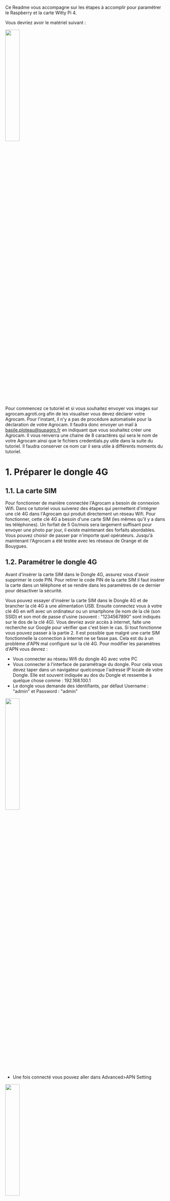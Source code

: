 Ce Readme vous accompagne sur les étapes à accomplir pour paramétrer le Raspberry et la carte Witty Pi 4. 

Vous devriez avoir le matériel suivant : 

<img src="https://user-images.githubusercontent.com/93132152/190139861-a0678fe1-11a7-469f-9545-627c0b963aad.png" width=30% height=30%>

Pour commencez ce tutoriel et si vous souhaitez envoyer vos images sur agrocam.agroti.org afin de les visualiser vous devez déclarer votre Agrocam. Pour l'instant, il n'y a pas de procédure automatisée pour la déclaration de votre Agrocam. Il faudra donc envoyer un mail à basile.ploteau@supagro.fr en indiquant que vous souhaitez créer une Agrocam. Il vous renverra une chaine de 8 caractères qui sera le nom de votre Agrocam ainsi que le fichiers credentials.py utile dans la suite du tutoriel. Il faudra conserver ce nom car il sera utile à différents moments du tutoriel.

# 1. Préparer le dongle 4G
## 1.1. La carte SIM
Pour fonctionner de manière connectée l'Agrocam a besoin de connexion Wifi. Dans ce tutoriel vous suiverez des étapes qui permettent d'intégrer une clé 4G dans l'Agrocam qui produit directement un réseau Wifi. Pour fonctionner, cette clé 4G a besoin d'une carte SIM (les mêmes qu'il y a dans les téléphones). Un forfait de 5 Go/mois sera largement suffisant pour envoyer une photo par jour, il existe maintenant des forfaits abordables. Vous pouvez choisir de passer par n'importe quel opérateurs. Jusqu'à maintenant l'Agrocam a été testée avec les réseaux de Orange et de Bouygues.

## 1.2. Paramétrer le dongle 4G
Avant d'insérer la carte SIM dans le Dongle 4G, assurez vous d'avoir supprimer le code PIN. Pour retirer le code PIN de la carte SIM il faut insérer la carte dans un téléphone et se rendre dans les paramètres de ce dernier pour désactiver la sécurité.

Vous pouvez essayer d'insérer la carte SIM dans le Dongle 4G et de brancher la clé 4G à une alimentation USB. Ensuite connectez vous à votre clé 4G en wifi avec un ordinateur ou un smartphone (le nom de la clé (son SSID) et son mot de passe d'usine (souvent : "1234567890" sont indiqués sur le dos de la clé 4G). 
Vous devriez avoir accès à internet, faite une recherche sur Google pour vérifier que c'est bien le cas. Si tout fonctionne vous pouvez passer à la partie 2. Il est possible que malgré une carte SIM fonctionnelle la connection à internet ne se fasse pas. Cela est du à un problème d'APN mal configuré sur la clé 4G.
Pour modifier les paramètres d'APN vous devrez :

- Vous connecter au réseau Wifi du dongle 4G avec votre PC
- Vous connecter à l'interface de paramétrage du dongle. Pour cela vous devez taper dans un navigateur quelconque l'adresse IP locale de votre Dongle. Elle est souvent indiquée au dos du Dongle et ressembe à quelque chose comme : 192.168.100.1
- Le dongle vous demande des identifiants, par défaut Username : "admin" et Password : "admin"

<img src="https://github.com/user-attachments/assets/52e9c820-1c3b-47da-aa35-3775949c7060" width=30% height=30%>

- Une fois connecté vous pouvez aller dans Advanced>APN Setting

<img src="https://github.com/user-attachments/assets/2017d0d3-d322-47d1-9a12-6fb6dc42b77a" width=30% height=30%>

- Vous cochez "profile 1" à la place de "default". Ensuite le remplissage du formulaire dépend de chaque opérateur. En général chez Orange il n'y a qu'un seul APN donc rarement des problèmes mais chez leur concurents il faut souvent tester différents APN. Voici les paramètres qui ont fonctionné pour une carte SIM Bouygues. Attention l'APN peut différer en fonction du forfait que vous avez pris.

<img src="https://github.com/user-attachments/assets/11915d70-7c86-4cdb-b7a4-5b80e9e11013" width=30% height=30%>

- Une fois le formulaire créé cliquez sur "Save Configuration" puis "Execute"
- Attendez quelques secondes, ouvrez un nouvel onglet et faite une recherche pour vérifier si vous êtes bien connecté.

# 2. Préparer le Raspberry Pi Zero 
## 2.1. Initialiser le Raspberry Pi Zero
- Installer Raspberry Pi imager https://www.raspberrypi.com/software/
- Ouvrir Raspberry Pi imager
- Insérer la carte SD du raspberry dans le PC
- La fenêtre suivante s'affiche. Il faut passer dans les 3 menus pour préparer l'écriture de l'image sur le raspberry
<img src="https://github.com/Mobilab-AgroTIC/Agrocam/assets/93132152/0d2109b7-a593-48bd-8a5c-4dd2083974d9" width=30% height=30%>

1. Sélectionner le modèle du Raspberry **Raspberry pi zero**
2. Sélectionner l'OS **Raspberry Pi OS Lite (32-bit)**
3. Sélectionner l'espace de stockage correspondant à la carte SD

- Puis en cliquant sur **Suivant** un message demande si vous souhaitez modifier les paramètres. Cliquez sur **Modifier réglages**, une fenêtre s'ouvre:

<img src="https://github.com/user-attachments/assets/c243cdb7-8e18-4eb2-b4d8-86c56330bb69" width=30% height=30%>

- **Dans General** : Vous pouvez indiquer un nom d'utilisateur et un mot de passe pour votre Raspberry, vous pouvez conserver "pi" pour les deux. Vous pouvez aussi donner comme mot de passe la chaine de 8 caractères qui vous a été attribué lors de la déclaration de l'Agrocam sur le serveur, cela sécurisera votre raspberry s'il devait tomber entre de mauvaises mains.
- **Dans General** : Définir les paramètres Wifi (SSID, Password, pays (FR)) du dongle 4G. Bien penser à vérifier que le "pays Wifi" est en "FR"
- **Dans Service** : Activez le SSH et sélectionnez "utiliser un mot de passe pour l'authentification"

<img src="https://github.com/user-attachments/assets/34c68aef-dbbf-4c92-9d02-3b70c565d704" width=30% height=30%>

4. Cliquez sur **enregistrer** puis sur **Oui** puis une dernière fois sur **Oui**
5. L'écriture peut prendre du temps, n'hésitez pas à faire les installations de la partie 2.3 en attendant

## 2.2. Installer les logiciels pour la suite
- Installer [WinSCP](https://winscp.net/eng/download.php) sur votre PC. Ce logiciel permet de se connecter au raspberry en SSH, de parcourir ses fichier et d'interagir avec le terminal de commandes.
- Installer [Network analyzer](https://play.google.com/store/apps/details?id=net.techet.netanalyzerlite.an&hl=fr&gl=US) sur votre smartphone. Cette application permet de scaner un réseau wifi et de trouver les appareils (leur adresse IP) qui y sont connectés.

## 2.3. Réaliser les branchements
- Insérer la carte SD dans le raspberry
- Brancher la Picam. Attention au sens de branchement de la nappe de cable _(cf. photo ci-dessous)_. Attention les connecteurs sont fragiles, à manipuler avec précautions.
<img src="https://www.raspberrypi.com/app/uploads/2016/05/2016-05-15-16.32.19-768x576.jpg" width=20% height=20%>

- Brancher le dongle 4G au Raspberry sur le port **"USB"** _cf. photo ci-dessous_ _Par la suite il est possible que le dongle se déconnecte de temps à autre, ce qui va poser problème. Cela est du au Raspberry qui en fonction des modèle de dongle 4G ne fournit pas une intensité suffisante. Si cela se présente, veuillez brancher le dongle sur une autre source de courant par exemple un chargeur rapide 2 ampères de téléphone portable_
- Brancher l'alimentation sur le port **"PWR IN"** _cf. photo ci-dessous_
<img src="https://user-images.githubusercontent.com/93132152/169502193-72963340-17c8-46ee-b322-8d32348ea31f.png"  width=30% height=30%>

## 2.4. Se connecter au Raspberry depuis un PC

- Connecter un smartphone au réseau du dongle 4G (avec SSID et mot de passe précédemment paramétrés)
- Avec l'application mobile Network Analyzer cliquer sur "Scan" et identifier l'adresse IP du raspberry Pi:
<img src="https://user-images.githubusercontent.com/93132152/170043338-0604e7d1-208b-4c6d-9920-a58e33a77620.png"  width=20% height=20%>

- Sur PC, ouvrir WinSCP et créer une nouvelle session de connexion au Raspberry <img src="https://user-images.githubusercontent.com/93132152/170044340-fa6d77ba-f569-444e-ae02-0d12b61ad0e1.png"  width=10% height=10%>. Saisir les informations suivantes : Protocole de fichier : **SFTP**; Nom d'hôte : **IP obtenue sur Network analyzer**; Nom d'utilisateur : **pi** (sauf changement); Mot de passe : **défini partie 2**
- Depuis WinSCP ouvrir Putty <img src="https://user-images.githubusercontent.com/93132152/170045029-048df6d8-c55e-4bcc-b4fd-a2b8707ec859.png"  width=2% height=2%>
- Un terminal de commande s'ouvre et vous demande un mot de passe. Il s'agit toujours du même défini à la partie 2. Le mot de passe ne s'affiche pas mais appuyer sur "entrée" et ça marche. Attention, le Ctrl+V ne fonctionne pas sur le terminal de commande. Si vous souhaitez coller quelque chose, il faudra simplement faire un clic droit.

## 2.5. Installer les librairies 

```
sudo apt install python3-smbus
sudo apt install python3-picamera2
```
Par moment l'installation s'arrête pour vous demander si vous souhaitez continuer. Tapez "Y" puis "entrée" et l'installation continue.

## 2.6 Ajouter d'autres SSID (optionnel)
Pour l'instant vous ne pouvez accéder à votre raspberry qu'en vous connectant en SSH par l'intermédiaire du Dongle 4G. Cela est risqué car si le dongle ne fonctionne plus, vous ne pourrez plus accéder au raspberry. On vous recommande donc d'ajouter d'autres SSID (votre partage de connexion par exemple. Pour cela :
- ```nmcli device wifi list``` permet de visualiser les SSID disponibles
- ```nmcli device wifi connect "SSID" password "PASSWORD"```
- Attention lorsque le raspberry a réussi à se connecter à un autre wifi, votre terminal putty ne communique plus avec le raspberry car votre PC et le raspberry ne sont plus sur le même réseau. 
  
# 3 Ajouter les fichiers sur le raspberry pi
Cette opération peut se faire depuis WinSCP en glissant et déposant les fichiers
## 3.1 Créer le répertoire pour les photo
```
sudo mkdir Agrocam
```
## 3.2 Choisir votre fréquence d'allumage
Vous avez normalement reçu un fichier "credentials.py" de la part de Basile Ploteau lorsque vous avez demandez la création de votre Agrocam. Ouvrez ce fichier avec n'importe quel editeur de text comme Notepad++ ou un simple bloc note. Il y a une liste qui s'appelle ```trigger_times``` et qui contient les heures (GMT) à laquelle vous souhaitez que l'Agrocam se déclenche. Par exemple ```trigger_times=[time(6,30,00),time(8,40,00),time(12,0,0)]``` déclenchera une acquisition de photo à 6:30:00, 8:40:00 et 12:00:00; ```trigger_times=[time(12,0,0)]``` déclenchera une acquisition de photo à 12:00:00.

## 3.3 Ajouter les fichiers
Depuis l'interface de WinSCP déplasser les fichiers suivants. Le fichier agrocam.py se trouve sur ce repertoire Github. Le fichier credentials.py vous a été envoyé par Basile Ploteau.
- Glisser déposer agrocam.py dans /home/pi
- Glisser déposer credentials.py dans /home/pi
Donner tous les droits au script _(première ligne ci-dessous)_ et effacer les "\r" et "r" de fin de ligne _(2e ligne ci-dessous, cela n'est pas toujours nécessaire mais ces caractère spéciaux on pu être ajouté si le script a été édité sur un outil Windows, Visual Studio Code par exemple)_
```
sudo chmod 777 Agrocam
sed -i -e 's/\r$//' agrocam.py
sed -i -e 's/\r$//' credentials.py
```
**NB :** Le script agrocam.py envoie la commande ```sudo shutdown -h now``` à la fin de son exécution ce qui éteint l'Agrocam. Pour débugger le script (c'est-à-dire reprendre la main dessus) il est recommandé de commenter cette ligne _cf. partie 7_

# 4. Programmer l'allumage de l'Agrocam avec la carte WittyPi
## 4.1 Installer WittyPi
Installer WittyPi avec les lignes de commandes suivantes.
```
wget http://www.uugear.com/repo/WittyPi4/install.sh
sudo sh install.sh
```
Puis éteindre le raspberry avec ```sudo shutdown -h now```. Attendre que la LED verte s'eteigne définitivement puis débrancher l'alimentation électrique. 

## 4.2 Connecter la carte WittyPi 4 au Raspberry
Insérer une pile 3V (si possible rechargeable et fourni avec la carte WittyPi 3) dans l'emplacement prévu à cette effet sur la carte Witty Pi

Les broches s'emboitent de la manière suivante.

<img src="https://user-images.githubusercontent.com/93132152/197517482-6a5a1459-3894-4c51-946a-7dcf6b49754d.jpg" width=30% height=30%>


## 4.3 Paramétrer le WittyPi
Brancher l'alimentation électrique directement sur la carte Witty Pi 4 (l'alimentation du raspberry a été débranché en 4.1), c'est cette carte qui va ensuite gérer l'alimentation du raspberry. Pour que le raspberry démarre (en attendant qu'on lui donne un planing de mise en route), il faut appuyer sur le bouton poussoir de la carte Witty Pi. Lors de cette première mise en route, il est possible que le Dongle 4G ne s'allume pas. Il suffit de le débrancher et rebrancher.

<img src="https://user-images.githubusercontent.com/93132152/197518071-94065c91-ed4a-4cee-8cfb-99ead7fd86a6.jpg" width=30% height=30%>

Se connecter au Raspberry comme dans la partie 2.4, ouvrir le terminal de commande et démarrer WittyPi avec la commande suivante :
```
sudo ./wittypi/wittyPi.sh
```
Une liste de paramètre et de fonctionnalités s'affichent. Dans l'ordre nous allons procéder ainsi :
1. ```3.Synchronize time``` taper 3 et entrer
2. ```7. Set low voltage threshold``` taper 7 et entrer puis saisir 7V et entrer
3. ```8. Set recovery voltage threshold``` taper 8 et entrer puis saisir 0 et entrer (sinon quand on change la batterie la camera pourrait redemarrer)
4. ```11. View/change other settings...``` taper 11 et entrer. Ensuite suivre les instructions pour chaque paramètre. Attention lorsqu'un paramètre est validé on revient au menu initial, il faut donc revenir dans ```11. View/change other settings...```

| Paramètre  | Valeur |
| ------------- | ------------- |
| Default state when powered  | OFF  |
| Power cut delay after shutdown  | Inchangé  |
| Pulsing interval during sleep  | 20 |
| White LED duration  | 0  |
| Dummy load duration  | 0  |
| Vin adjustment | Inchangé  |
| Vout adjustment  | Inchangé  |
| Iout adjustment  | Inchangé  |

6. ```13. Exit``` taper 13 et entrer

# 5 Démarrer le script au reboot avec systemd
Pour l'instant, si vous éteignez et rallumez votre raspberry il ne se passera rien. Pour que l'Agrocam prenne une photo lorsqu'elle démarre, il faut le lui indiquer en suivant ces étapes.
```
sudo nano /lib/systemd/system/agrocam.service
```

Le fichier agrocam.service s'ouvre, pour l'instant il est vide. Il faut donc coller ce qui suit dedans :

```
[Unit]
Description=My Script Service
After=multi-user.target

[Service]
Type=idle
ExecStart=/usr/bin/python3 /home/pi/agrocam.py > /home/pi/myscript.log 2>&1
WorkingDirectory=/home/pi
User=pi
ExecStartPre=/bin/sleep 10

[Install]
WantedBy=multi-user.target
```

Puis on quitte le mode édition avec Ctrl+X puis on accepte en tapant "y" puis "entrée"

```
sudo chmod 644 /lib/systemd/system/agrocam.service

sudo systemctl daemon-reload
sudo systemctl enable agrocam.service
```

Si vous souhaitez savoir quel est l'état de votre service :
```
sudo systemctl status agrocam.service
```
Enfin éteindre l'Agrocam avec : ```sudo shutdown -h now```


# 6 Finaliser les branchements
- Brancher le servo moteur sur les broches du WittyPi. Le fil rouge du servo est relié à une **broche 5V**, le fil noir à une **broche GND**, et le fil restant (blanc, jaune) à la **broche GPIO 18** _cf.figures ci-dessous_
- Connecter les **broches GPIO 24 et GND** à l'aide d'un [cavalier](https://fr.rs-online.com/web/p/cavaliers-et-shunts/2518682?cm_mmc=FR-PLA-DS3A-_-google-_-CSS_FR_FR_Connecteurs_Whoop-_-(FR:Whoop!)+Cavaliers+et+Shunts+(2)-_-2518682&matchtype=&pla-321137858785&gclid=Cj0KCQjwhLKUBhDiARIsAMaTLnFPSjXNxxk7wiwrSQBFsIqT5VfPuMc_Ay4DvPVhzphmNF9wRRBNoIkaAl6-EALw_wcB&gclsrc=aw.ds)_(cf.figures ci-dessous_). Dans cette position l'Agrocam fonctionnera normalement, c'est à dire qu'elle s'éteindra après avoir pris une photo. Pour empêcher cela on peut basculer le cavalier entre la **broche 3,3V** et la **broche GPIO 24** ainsi l'Agrocam ne s'éteint pas et il est possible d'en prendre le contrôle (partie 7).

<img src="https://user-images.githubusercontent.com/93132152/170041886-8d5a046a-65c0-40ad-a286-e73cacb53113.png" width=20% height=20%>   <img src="https://user-images.githubusercontent.com/93132152/197519706-921a3b5f-f67a-4390-966c-3d595dfbf825.jpg" width=30% height=30%>

# 7 Demarrer l'Agrocam
## 7.1 Passer sur l'alimentation batterie
Insérer deux cellules Lithium 3,7V dans le boitier de pile et connecter le boitier à l'aide d'un connecteur JST à la carte WittyPi (Attention à la polarité). Si votre boitier n'a pas de connecteur (uniquement des fils dénudés), de nombreuses ressources sont disponibles en ligne ou dans le Fablab le plus proche de chez vous pour apprendre à faire ces connectiques.

Voici le montage que vous devriez obtenir

<img src="https://user-images.githubusercontent.com/93132152/197561986-99a13911-00bd-4a40-ad8d-847a19d2ca52.jpg" width=30% height=30%><img src="https://user-images.githubusercontent.com/93132152/197562094-93a74b95-9b66-4f5f-930a-35c74eec1e54.jpg" width=30% height=30%>


## 7.2 Relancer l'Agrocam
Pour relancer l'Agrocam, appuyer sur le bouton poussoir : elle devrait s'allumer, actionner le servomoteur, prendre une photo, réactionner le servomoteur, envoyer la photo sur le serveur et enfin s'éteindre.

# 8 Debugger l'Agrocam
Le script ```agrocam.py``` éteint l'Agrocam à la fin de son exécution, une fois cette partie 1 terminée il serait donc impossible de se connecter au raspberry en SSH car le script ```agrocam.py``` est lancé à chaque démarrage _(cf. partie 1.8)_. La solution consiste donc à empêcher que le script n'aille jusqu'au bout lorsqu'on le désire. Pour celà il y a une boucle en python à la fin du script qui tourne indéfiniement si le port GPIO 24 est "TRUE" donc connecté au 3,3V **(à l'aide du cavalier)**:
```
i=1
while (GPIO.input(controlPin) == 1) :
	time.sleep(5)
	print("ControlPin is not LOW. i = ", i)
	i += 1
```
Ci-dessous la position du cavalier pour que le script n'éteigne pas l'Agrocam à la fin de son exécution :
<img src="https://user-images.githubusercontent.com/93132152/197520127-1235e3c9-2c6c-40fe-a818-20d08dc6f98e.jpg" width=30% height=30%>


## 2.4 Tester l'Agrocam
Une fois ces étapes terminées. Eteindre l'Agrocam ```sudo shutdown -h now ``` puis repositionner le cavalier en position initiale.
Vous pouvez débrancher l'alimentation et connecter les cellules Li-ion comme sur la photo ci-dessous. Cette [vidéo](https://www.youtube.com/watch?v=nqwYTafg8Z0) vous explique comment réaliser la connectique mâle du XH2.54 sur les fils du boitier d'alimentation.


<img src="https://user-images.githubusercontent.com/93132152/190140109-795cd432-3d9a-4398-b5f2-6af661773ff9.png" width=30% height=30%>


Enfin pour tester le cadrage vous pouvez appuyer à n'importe quel moment sur le bouton poussoir de la Witty Pi 4 pour faire une photo. La caméra démarrera automatiquement à l'heure prédéfinie.

